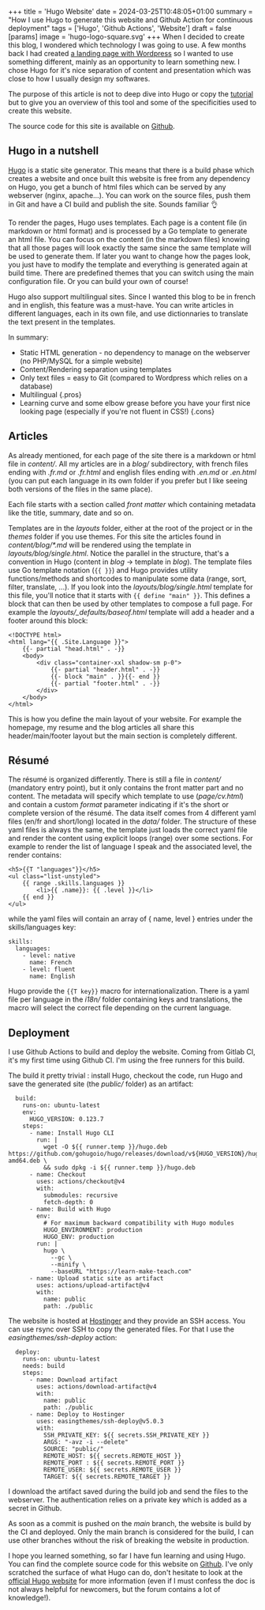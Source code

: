 +++
title = 'Hugo Website'
date = 2024-03-25T10:48:05+01:00
summary = "How I use Hugo to generate this website and Github Action for continuous deployment"
tags = ['Hugo', 'Github Actions', 'Website']
draft = false
[params]
  image = 'hugo-logo-square.svg'
+++
When I decided to create this blog, I wondered which technology I was going to use. A few months back I had created [a landing page with Wordpress](https://agnes-coaching.fr) so I wanted to use something different, mainly as an opportunity to learn something new. I chose Hugo for it's nice separation of content and presentation which was close to how I usually design my softwares.

The purpose of this article is not to deep dive into Hugo or copy the [tutorial](https://gohugo.io/getting-started/) but to give you an overview of this tool and some of the specificities used to create this website.

The source code for this site is available on [Github](https://github.com/learn-make-teach/website).

## Hugo in a nutshell
[Hugo](https://gohugo.io/) is a static site generator. This means that there is a build phase which creates a website and once built this website is free from any dependency on Hugo, you get a bunch of html files which can be served by any webserver (nginx, apache...). You can work on the source files, push them in Git and have a CI build and publish the site. Sounds familiar 👌

To render the pages, Hugo uses templates. Each page is a content file (in markdown or html format) and is processed by a Go template to generate an html file. You can focus on the content (in the markdown files) knowing that all those pages will look exactly the same since the same template will be used to generate them. If later you want to change how the pages look, you just have to modify the template and everything is generated again at build time. There are predefined themes that you can switch using the main configuration file. Or you can build your own of course!

Hugo also support multilingual sites. Since I wanted this blog to be in french and in english, this feature was a must-have. You can write articles in different languages, each in its own file, and use dictionnaries to translate the text present in the templates.

In summary:
- <i class="bi bi-hand-thumbs-up-fill"></i>Static HTML generation - no dependency to manage on the webserver (no PHP/MySQL for a simple website)
- <i class="bi bi-hand-thumbs-up-fill"></i>Content/Rendering separation using templates
- <i class="bi bi-hand-thumbs-up-fill"></i>Only text files = easy to Git (compared to Wordpress which relies on a database)
- <i class="bi bi-hand-thumbs-up-fill"></i>Multilingual
{.pros}
- <i class="bi bi-hand-thumbs-down-fill"></i>Learning curve and some elbow grease before you have your first nice looking page (especially if you're not fluent in CSS!)
{.cons}

## Articles
As already mentioned, for each page of the site there is a markdown or html file in _content/_. All my articles are in a _blog/_ subdirectory, with french files ending with _.fr.md_ or _.fr.html_ and english files ending with _.en.md_ or _.en.html_ (you can put each language in its own folder if you prefer but I like seeing both versions of the files in the same place).

Each file starts with a section called _front matter_ which containing metadata like the title, summary, date and so on.

Templates are in the _layouts_ folder, either at the root of the project or in the _themes_ folder if you use themes. For this site the articles found in _content/blog/*.md_ will be rendered using the template in _layouts/blog/single.html_. Notice the parallel in the structure, that's a convention in Hugo (content in _blog_ -> template in _blog_). The template files use Go template notation (`{{ }}`) and Hugo provides utility functions/methods and shortcodes to manipulate some data (range, sort, filter, translate, ...). If you look into the _layouts/blog/single.html_ template for this file, you'll notice that it starts with `{{ define "main" }}`. This defines a block that can then be used by other templates to compose a full page. For example the _layouts/\_defaults/baseof.html_ template will add a header and a footer around this block:
```
<!DOCTYPE html>
<html lang="{{ .Site.Language }}">
    {{- partial "head.html" . -}}
    <body>
        <div class="container-xxl shadow-sm p-0">
            {{- partial "header.html" . -}}
            {{- block "main" . }}{{- end }}
            {{- partial "footer.html" . -}}
        </div>
    </body>
</html>
```
This is how you define the main layout of your website. For example the homepage, my resume and the blog articles all share this header/main/footer layout but the main section is completely different.

## Résumé
The résumé is organized differently. There is still a file in _content/_ (mandatory entry point), but it only contains the front matter part and no content. The metadata will specify which template to use (_page/cv.html_) and contain a custom _format_ parameter indicating if it's the short or complete version of the résumé. The data itself comes from 4 different yaml files (en/fr and short/long) located in the _data/_ folder. The structure of these yaml files is always the same, the template just loads the correct yaml file and render the content using explicit loops (range) over some sections. For example to render the list of language I speak and the associated level, the render contains:
```
<h5>{{T "languages"}}</h5>
<ul class="list-unstyled">
    {{ range .skills.languages }}
        <li>{{ .name}}: {{ .level }}</li>
    {{ end }}
</ul>
```
while the yaml files will contain an array of { name, level } entries under the skills/languages key:
```
skills:
  languages:
    - level: native
      name: French
    - level: fluent
      name: English
```

Hugo provide the `{{T key}}` macro for internationalization. There is a yaml file per language in the _i18n/_ folder containing keys and translations, the macro will select the correct file depending on the current language.

## Deployment
I use Github Actions to build and deploy the website. Coming from Gitlab CI, it's my first time using Github CI. I'm using the free runners for this build. 

The build it pretty trivial : install Hugo, checkout the code, run Hugo and save the generated site (the _public/_ folder) as an artifact:
```
  build:
    runs-on: ubuntu-latest
    env:
      HUGO_VERSION: 0.123.7
    steps:
      - name: Install Hugo CLI
        run: |
          wget -O ${{ runner.temp }}/hugo.deb https://github.com/gohugoio/hugo/releases/download/v${HUGO_VERSION}/hugo_extended_${HUGO_VERSION}_linux-amd64.deb \
          && sudo dpkg -i ${{ runner.temp }}/hugo.deb          
      - name: Checkout
        uses: actions/checkout@v4
        with:
          submodules: recursive
          fetch-depth: 0
      - name: Build with Hugo
        env:
          # For maximum backward compatibility with Hugo modules
          HUGO_ENVIRONMENT: production
          HUGO_ENV: production
        run: |
          hugo \
            --gc \
            --minify \
            --baseURL "https://learn-make-teach.com"
      - name: Upload static site as artifact
        uses: actions/upload-artifact@v4
        with:
          name: public
          path: ./public
```
The website is hosted at [Hostinger](https://hostinger.com/) and they provide an SSH access. You can use rsync over SSH to copy the generated files. For that I use the _easingthemes/ssh-deploy_ action:
```
  deploy:
    runs-on: ubuntu-latest
    needs: build
    steps:
      - name: Download artifact
        uses: actions/download-artifact@v4
        with:
          name: public
          path: ./public
      - name: Deploy to Hostinger
        uses: easingthemes/ssh-deploy@v5.0.3
        with:
          SSH_PRIVATE_KEY: ${{ secrets.SSH_PRIVATE_KEY }}
          ARGS: "-avz -i --delete"
          SOURCE: "public/"
          REMOTE_HOST: ${{ secrets.REMOTE_HOST }}
          REMOTE_PORT : ${{ secrets.REMOTE_PORT }}
          REMOTE_USER: ${{ secrets.REMOTE_USER }}
          TARGET: ${{ secrets.REMOTE_TARGET }}
```
I download the artifact saved during the build job and send the files to the webserver. The authentication relies on a private key which is added as a secret in Github.

As soon as a commit is pushed on the _main_ branch, the website is build by the CI and deployed. Only the main branch is considered for the build, I can use other branches without the risk of breaking the website in production.

I hope you learned something, so far I have fun learning and using Hugo. You can find the complete source code for this website on [Github](https://github.com/learn-make-teach/website). I've only scratched the surface of what Hugo can do, don't hesitate to look at the [official Hugo website](https://gohugo.io/) for more information (even if I must confess the doc is not always helpful for newcomers, but the forum contains a lot of knowledge!).
